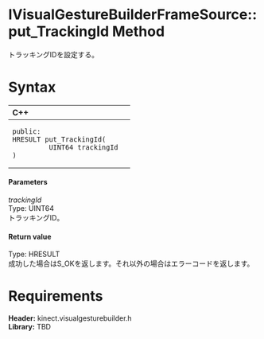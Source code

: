 IVisualGestureBuilderFrameSource::put\_TrackingId Method  
========================================================  

トラッキングIDを設定する。 <span id="syntaxSection"></span>

Syntax  
======  

<table>
<colgroup>
<col width="100%" />
</colgroup>
<thead>
<tr class="header">
<th align="left">C++</th>
</tr>
</thead>
<tbody>
<tr class="odd">
<td align="left"><pre><code>public:  
HRESULT put_TrackingId(  
         UINT64 trackingId  
)</code></pre></td>
</tr>
</tbody>
</table>

<span id="ID4EG"></span>
#### Parameters  

*trackingId*    
Type: UINT64  
トラッキングID。  

<span id="ID4EP"></span>
#### Return value  

Type: HRESULT  
成功した場合はS\_OKを返します。それ以外の場合はエラーコードを返します。  

<span id="requirements"></span>

Requirements  
============  

**Header:** kinect.visualgesturebuilder.h  
**Library:** TBD  



<!--Please do not edit the data in the comment block below.-->
<!--
TOCTitle : put_TrackingId Method
RLTitle : IVisualGestureBuilderFrameSource::put_TrackingId Method
KeywordK : put_TrackingId method
KeywordK : IVisualGestureBuilderFrameSource::put_TrackingId method
KeywordF : IVisualGestureBuilderFrameSource::put_TrackingId
KeywordF : put_TrackingId
KeywordF : Microsoft.Kinect.visualgesturebuilder.IVisualGestureBuilderFrameSource.put_TrackingId(UINT64)
KeywordA : M:Microsoft.Kinect.visualgesturebuilder.IVisualGestureBuilderFrameSource.put_TrackingId(UINT64)
AssetID : M:Microsoft.Kinect.visualgesturebuilder.IVisualGestureBuilderFrameSource.put_TrackingId(UINT64)
Locale : en-us
CommunityContent : 1
APIType : Managed
APILocation : 
APIName : Microsoft.Kinect.visualgesturebuilder.IVisualGestureBuilderFrameSource::put_TrackingId
TargetOS : Windows
TopicType : kbSyntax
DevLang : C++
DocSet : K4Wv2
ProjType : K4Wv2Proj
Technology : Kinect for Windows
Product : Kinect for Windows SDK v2
productversion : 20
-->
